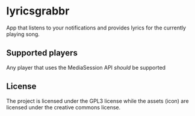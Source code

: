 # lyricsgrabbr
App that listens to your notifications and provides lyrics for the currently playing song.

## Supported players
Any player that uses the MediaSession API _should_ be supported

## License
The project is licensed under the GPL3 license while the assets (icon) are licensed under the creative commons license.
